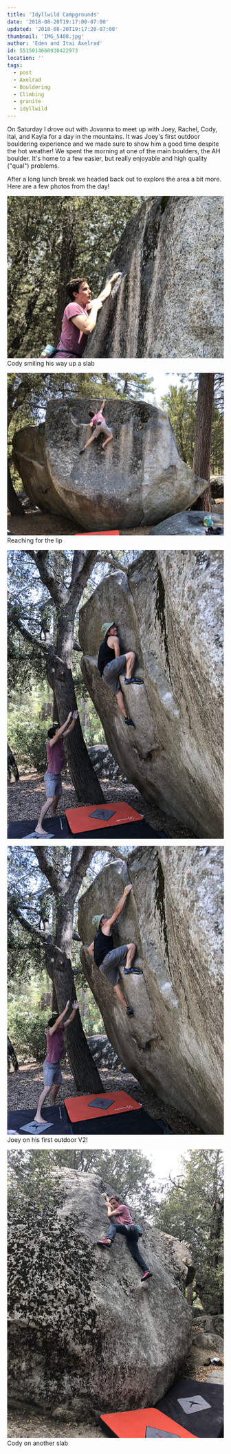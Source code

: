```yaml
---
title: 'Idyllwild Campgrounds'
date: '2018-08-20T19:17:00-07:00'
updated: '2018-08-20T19:17:20-07:00'
thumbnail: 'IMG_5408.jpg'
author: 'Eden and Itai Axelrad'
id: 5515014668930422973
location: ''
tags:
  - post
  - Axelrad
  - Bouldering
  - Climbing
  - granite
  - idyllwild
---
```


On Saturday I drove out with Jovanna to meet up with Joey, Rachel, Cody, Itai, and Kayla for a day in the mountains. It was Joey's first outdoor bouldering experience and we made sure to show him a good time despite the hot weather! We spent the morning at one of the main boulders, the AH boulder. It's home to a few easier, but really enjoyable and high quality ("qual") problems.

After a long lunch break we headed back out to explore the area a bit more. Here are a few photos from the day!

![image alt](/images/IMG_5408.jpg)Cody smiling his way up a slab

![image alt](/images/IMG_5415.jpg)Reaching for the lip

![image alt](/images/IMG_5418.JPG)

![image alt](/images/IMG_5419.JPG)Joey on his first outdoor V2!

![image alt](/images/IMG_5423.JPG)Cody on another slab


